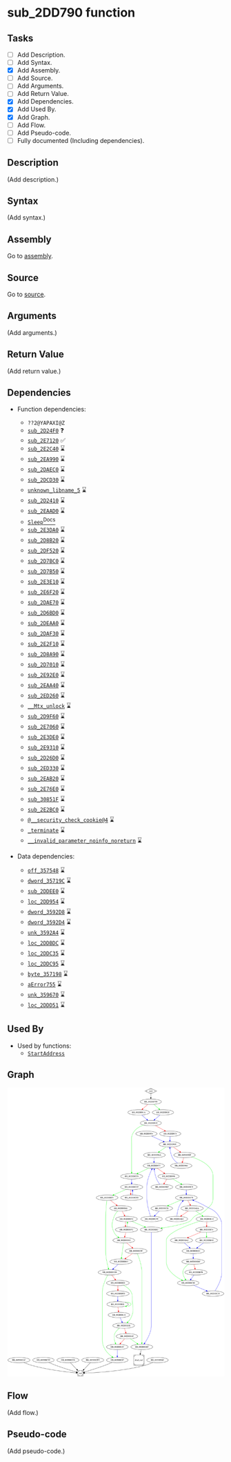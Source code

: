 # sub_2DD790 function

## Tasks

- [ ] Add Description.
- [ ] Add Syntax.
- [X] Add Assembly.
- [ ] Add Source.
- [ ] Add Arguments.
- [ ] Add Return Value.
- [X] Add Dependencies.
- [X] Add Used By.
- [X] Add Graph.
- [ ] Add Flow.
- [ ] Add Pseudo-code.
- [ ] Fully documented (Including dependencies).

## Description

(Add description.)

## Syntax

(Add syntax.)

## Assembly

Go to [assembly](../asm/sub_2DD790.asm).

## Source

Go to [source](../cc/sub_2DD790.cc).

## Arguments

(Add arguments.)

## Return Value

(Add return value.)

## Dependencies

* Function dependencies:
  * `??2@YAPAXI@Z`
  * [`sub_2D24F0`](sub_2D24F0.md) ❓
  * [`sub_2E7120`](sub_2E7120.md) ✅
  * [`sub_2E2C40`](sub_2E2C40.md) ⌛
  * [`sub_2EA990`](sub_2EA990.md) ⌛
  * [`sub_2DAEC0`](sub_2DAEC0.md) ⌛
  * [`sub_2DCD30`](sub_2DCD30.md) ⌛
  * [`unknown_libname_5`](unknown_libname_5.md) ⌛
  * [`sub_2D2410`](sub_2D2410.md) ⌛
  * [`sub_2EAAD0`](sub_2EAAD0.md) ⌛
  * [`Sleep`<sup>Docs</sup>](https://docs.microsoft.com/en-us/windows/win32/api/synchapi/nf-synchapi-sleep)
  * [`sub_2E3DA0`](sub_2E3DA0.md) ⌛
  * [`sub_2D8B20`](sub_2D8B20.md) ⌛
  * [`sub_2DF520`](sub_2DF520.md) ⌛
  * [`sub_2D7BC0`](sub_2D7BC0.md) ⌛
  * [`sub_2D7B50`](sub_2D7B50.md) ⌛
  * [`sub_2E3E10`](sub_2E3E10.md) ⌛
  * [`sub_2E6F20`](sub_2E6F20.md) ⌛
  * [`sub_2DAE70`](sub_2DAE70.md) ⌛
  * [`sub_2D6BD0`](sub_2D6BD0.md) ⌛
  * [`sub_2DEAA0`](sub_2DEAA0.md) ⌛
  * [`sub_2DAF30`](sub_2DAF30.md) ⌛
  * [`sub_2E2F10`](sub_2E2F10.md) ⌛
  * [`sub_2D8A90`](sub_2D8A90.md) ⌛
  * [`sub_2D7010`](sub_2D7010.md) ⌛
  * [`sub_2E92E0`](sub_2E92E0.md) ⌛
  * [`sub_2EAA40`](sub_2EAA40.md) ⌛
  * [`sub_2ED260`](sub_2ED260.md) ⌛
  * [`__Mtx_unlock`](__Mtx_unlock.md) ⌛
  * [`sub_2D9F60`](sub_2D9F60.md) ⌛
  * [`sub_2E7060`](sub_2E7060.md) ⌛
  * [`sub_2E3DE0`](sub_2E3DE0.md) ⌛
  * [`sub_2E9310`](sub_2E9310.md) ⌛
  * [`sub_2D26D0`](sub_2D26D0.md) ⌛
  * [`sub_2ED330`](sub_2ED330.md) ⌛
  * [`sub_2EAB20`](sub_2EAB20.md) ⌛
  * [`sub_2E76E0`](sub_2E76E0.md) ⌛
  * [`sub_30851F`](sub_30851F.md) ⌛
  * [`sub_2E2BC0`](sub_2E2BC0.md) ⌛
  * [`@__security_check_cookie@4`](@__security_check_cookie@4.md) ⌛
  * [`_terminate`](_terminate.md) ⌛
  * [`__invalid_parameter_noinfo_noreturn`](__invalid_parameter_noinfo_noreturn.md) ⌛


* Data dependencies:
  * [`off_357548`](off_357548.md) ⌛
  * [`dword_35719C`](dword_35719C.md) ⌛
  * [`sub_2DDEE0`](sub_2DDEE0.md) ⌛
  * [`loc_2DD954`](loc_2DD954.md) ⌛
  * [`dword_3592D8`](dword_3592D8.md) ⌛
  * [`dword_3592D4`](dword_3592D4.md) ⌛
  * [`unk_3592A4`](unk_3592A4.md) ⌛
  * [`loc_2DDBDC`](loc_2DDBDC.md) ⌛
  * [`loc_2DDC35`](loc_2DDC35.md) ⌛
  * [`loc_2DDC95`](loc_2DDC95.md) ⌛
  * [`byte_357198`](byte_357198.md) ⌛
  * [`aError755`](aError755.md) ⌛
  * [`unk_359670`](unk_359670.md) ⌛
  * [`loc_2DDD51`](loc_2DDD51.md) ⌛

## Used By

* Used by functions:
  * [`StartAddress`](StartAddress.md)

## Graph

![sub_2DD790 Graph](../svg/sub_2DD790.svg "sub_2DD790 Graph")

## Flow

(Add flow.)

## Pseudo-code

(Add pseudo-code.)
